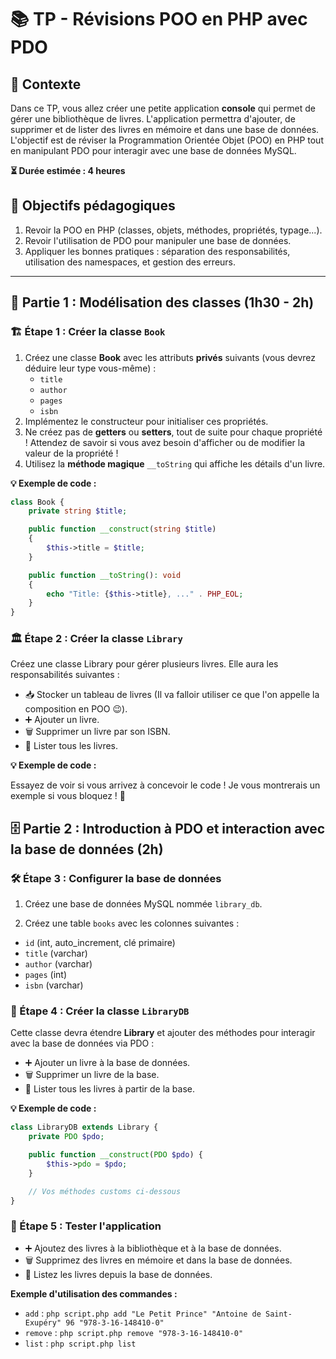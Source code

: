 # 📚 TP - Révisions POO en PHP avec PDO

## 📝 Contexte

Dans ce TP, vous allez créer une petite application **console** qui permet de gérer une bibliothèque de livres. L'application permettra d'ajouter, de supprimer et de lister des livres en mémoire et dans une base de données.  
L'objectif est de réviser la Programmation Orientée Objet (POO) en PHP tout en manipulant PDO pour interagir avec une base de données MySQL.

**⏳ Durée estimée : 4 heures**

## 🎯 Objectifs pédagogiques

1. Revoir la POO en PHP (classes, objets, méthodes, propriétés, typage...).
2. Revoir l'utilisation de PDO pour manipuler une base de données.
3. Appliquer les bonnes pratiques : séparation des responsabilités, utilisation des namespaces, et gestion des erreurs.

---

## 🔨 Partie 1 : Modélisation des classes (1h30 - 2h)

### 🏗️ Étape 1 : Créer la classe `Book`

1. Créez une classe **Book** avec les attributs **privés** suivants (vous devrez déduire leur type vous-même) :
   - `title`
   - `author`
   - `pages`
   - `isbn`
2. Implémentez le constructeur pour initialiser ces propriétés.
3. Ne créez pas de **getters** ou **setters**, tout de suite pour chaque propriété ! Attendez de savoir si vous avez besoin d'afficher ou de modifier la valeur de la propriété !
4. Utilisez la **méthode magique** `__toString` qui affiche les détails d'un livre.

**💡 Exemple de code :**

```php
class Book {
    private string $title;

    public function __construct(string $title) 
    {
        $this->title = $title;
    }

    public function __toString(): void 
    {
        echo "Title: {$this->title}, ..." . PHP_EOL;
    }
}
```

### 🏛️ Étape 2 : Créer la classe `Library`

Créez une classe Library pour gérer plusieurs livres. Elle aura les responsabilités suivantes :

* 📥 Stocker un tableau de livres (Il va falloir utiliser ce que l'on appelle la composition en POO 😉).
* ➕ Ajouter un livre.
* 🗑️ Supprimer un livre par son ISBN.
* 📜 Lister tous les livres.

**💡 Exemple de code :**

Essayez de voir si vous arrivez à concevoir le code ! Je vous montrerais un exemple si vous bloquez ! 🚀

## 🗄️ Partie 2 : Introduction à PDO et interaction avec la base de données (2h)

### 🛠️ Étape 3 : Configurer la base de données

1. Créez une base de données MySQL nommée `library_db`.

2. Créez une table `books` avec les colonnes suivantes :
* `id` (int, auto_increment, clé primaire)
* `title` (varchar)
* `author` (varchar)
* `pages` (int)
* `isbn` (varchar)

### 💾 Étape 4 : Créer la classe `LibraryDB`

Cette classe devra étendre **Library** et ajouter des méthodes pour interagir avec la base de données via PDO :

* ➕ Ajouter un livre à la base de données.
* 🗑️ Supprimer un livre de la base.
* 📜 Lister tous les livres à partir de la base.

**💡 Exemple de code :**
```php
class LibraryDB extends Library {
    private PDO $pdo;

    public function __construct(PDO $pdo) {
        $this->pdo = $pdo;
    }

    // Vos méthodes customs ci-dessous
}
```

### 🧪 Étape 5 : Tester l'application

* ➕ Ajoutez des livres à la bibliothèque et à la base de données.
* 🗑️ Supprimez des livres en mémoire et dans la base de données.
* 📜 Listez les livres depuis la base de données.

**Exemple d'utilisation des commandes :** 
* `add` : `php script.php add "Le Petit Prince" "Antoine de Saint-Exupéry" 96 "978-3-16-148410-0"` 
* `remove` : `php script.php remove "978-3-16-148410-0"`
* `list` : `php script.php list`

